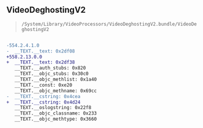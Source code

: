 ## VideoDeghostingV2

> `/System/Library/VideoProcessors/VideoDeghostingV2.bundle/VideoDeghostingV2`

```diff

-554.2.4.1.0
-  __TEXT.__text: 0x2df08
+558.2.13.0.0
+  __TEXT.__text: 0x2df38
   __TEXT.__auth_stubs: 0x820
   __TEXT.__objc_stubs: 0x30c0
   __TEXT.__objc_methlist: 0x1a40
   __TEXT.__const: 0xe20
   __TEXT.__objc_methname: 0x69cc
-  __TEXT.__cstring: 0x4cea
+  __TEXT.__cstring: 0x4d24
   __TEXT.__oslogstring: 0x22f8
   __TEXT.__objc_classname: 0x233
   __TEXT.__objc_methtype: 0x3660

```
